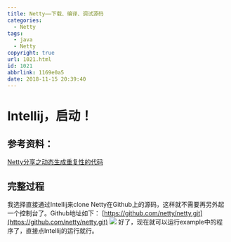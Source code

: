 ```yaml
---
title: Netty——下载、编译、调试源码
categories:
  - Netty
tags:
  - java
  - Netty
copyright: true
url: 1021.html
id: 1021
abbrlink: 1169e0a5
date: 2018-11-15 20:39:40
---
```


Intellij，启动！
============

参考资料：
-----

[Netty分享之动态生成重复性的代码](https://www.jianshu.com/p/9160684f134b)

<!-- more -->

完整过程
----

我选择直接通过Intellij来clone Netty在Github上的源码，这样就不需要再另外起一个控制台了。Github地址如下： [https://github.com/netty/netty.git](https://github.com/netty/netty.git) ![](https://oss.kherrisan.cn/fa1ea85ae614f8195aa96fe0f42e82df.png) 好了，现在就可以运行example中的程序了，直接点Intellij的运行就行。